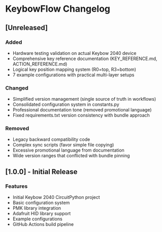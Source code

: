 # KeybowFlow Changelog

## [Unreleased]

### Added

- Hardware testing validation on actual Keybow 2040 device
- Comprehensive key reference documentation (KEY_REFERENCE.md, ACTION_REFERENCE.md)
- Logical key position mapping system (R0=top, R3=bottom)
- 7 example configurations with practical multi-layer setups

### Changed

- Simplified version management (single source of truth in workflows)
- Consolidated configuration system in constants.py
- Professional documentation tone (removed promotional language)
- Fixed requirements.txt version consistency with bundle approach

### Removed

- Legacy backward compatibility code
- Complex sync scripts (favor simple file copying)
- Excessive promotional language from documentation
- Wide version ranges that conflicted with bundle pinning

## [1.0.0] - Initial Release

### Features

- Initial Keybow 2040 CircuitPython project
- Basic configuration system
- PMK library integration
- Adafruit HID library support
- Example configurations
- GitHub Actions build pipeline

